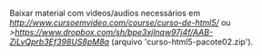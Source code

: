Baixar material com videos/audios necessários em <i>http://www.cursoemvideo.com/course/curso-de-html5/</i> ou <i>>https://www.dropbox.com/sh/bpe3xjlnqw97j4f/AAB-ZiLvQprb3Ef398US8pM8a</i> (arquivo 'curso-html5-pacote02.zip').

